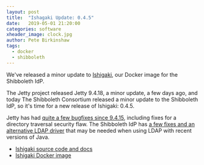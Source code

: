 ```yaml
---
layout: post
title:  "Ishagaki Update: 0.4.5"
date:   2019-05-01 21:20:00
categories: software
xheader_image: clock.jpg
author: Pete Birkinshaw
tags:
  - docker
  - shibboleth
---
```


We've released a minor update to [Ishigaki](https://github.com/Digital-Identity-Labs/ishigaki), our Docker image for the Shibboleth IdP.

The Jetty project released Jetty 9.4.18, a minor update, a few days ago, and today The 
Shibboleth Consortium released a minor update to the Shibboleth IdP, so
it's time for a new release of Ishigaki: 0.4.5.

Jetty has had [quite a few bugfixes since 9.4.15](https://github.com/eclipse/jetty.project/releases), including fixes for a directory
traversal security flaw. The Shibboleth IdP has [a few fixes and an
alternative LDAP driver](https://wiki.shibboleth.net/confluence/display/IDP30/ReleaseNotes#ReleaseNotes-3.4.4(May1,2019)) that may be needed when using LDAP with recent 
versions of Java.

  * [Ishigaki source code and docs](https://github.com/Digital-Identity-Labs/ishigaki)
  * [Ishigaki Docker image](https://cloud.docker.com/u/digitalidentity/repository/docker/digitalidentity/ishigaki)
    